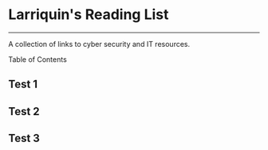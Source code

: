 # Larriquin's Reading List
***
A collection of links to cyber security and IT resources. 

Table of Contents



## Test 1
## Test 2
## Test 3

